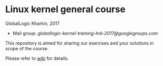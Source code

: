 # Linux kernel general course
GlobalLogic Kharkiv, 2017
* Mail group: _globallogic-kernel-training-hrk-2017@googlegroups.com_

This repository is aimed for sharing our exercises and your solutions in scope of the course.

Please refer to [wiki](https://github.com/Kernel-GL-HRK/gl-kernel-training-2017/wiki) for details.
